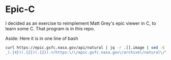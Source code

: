 # Epic-C

I decided as an exercise to reimplement Matt Grey's epic viewer in C, to learn
some C. That program is in this repo.

Aside: Here it is in one line of bash

```bash
curl https://epic.gsfc.nasa.gov/api/natural | jq -r .[].image | sed -E 's/epic_1b
_(.{4})(.{2})(.{2}).+/https:\/\/epic.gsfc.nasa.gov\/archive\/natural\/\1\/\2\/\3\/png\/\0.png/' | xargs feh -x --slideshow-delay 1
```
